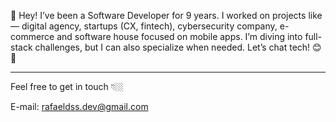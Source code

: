 👋 Hey! I’ve been a Software Developer for 9 years. I worked on projects like — digital agency, startups (CX, fintech), cybersecurity company, e-commerce and software house focused on mobile apps. I’m diving into full-stack challenges, but I can also specialize when needed. Let’s chat tech! 😊🚀

---

Feel free to get in touch 👇🏼

E-mail: rafaeldss.dev@gmail.com
